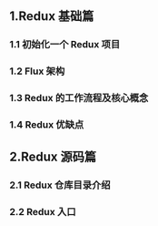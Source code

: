 ## 1.Redux 基础篇

### 1.1 初始化一个 Redux 项目

### 1.2 Flux 架构

### 1.3 Redux 的工作流程及核心概念

### 1.4 Redux 优缺点

## 2.Redux 源码篇

### 2.1 Redux 仓库目录介绍

### 2.2 Redux 入口
